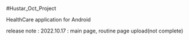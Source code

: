 #Hustar_Oct_Project

<Hustar AI project>
  
HealthCare application for Android
  
release note :
  2022.10.17 : main page, routine page upload(not complete)
